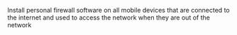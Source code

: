 Install personal firewall software on all mobile devices that are connected to the internet and used to access the network when they are out of the network